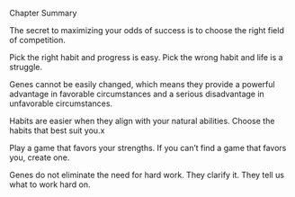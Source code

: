Chapter Summary

The secret to maximizing your odds of success is to choose the
right field of competition.

Pick the right habit and progress is easy. Pick the wrong habit and
life is a struggle.

Genes cannot be easily changed, which means they provide a
powerful advantage in favorable circumstances and a serious
disadvantage in unfavorable circumstances.

Habits are easier when they align with your natural abilities.
Choose the habits that best suit you.x

Play a game that favors your strengths. If you can’t find a game
that favors you, create one.

Genes do not eliminate the need for hard work. They clarify it.
They tell us what to work hard on.